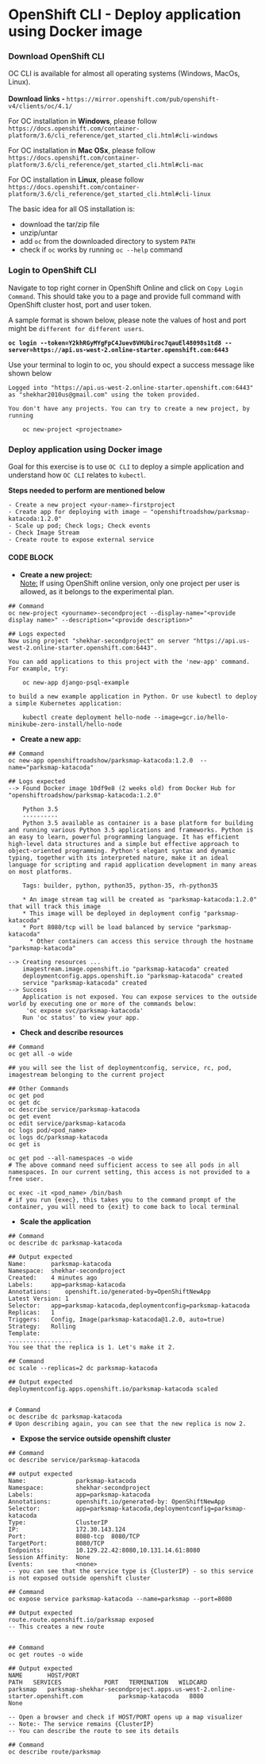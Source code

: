 # OpenShift CLI - Deploy application using Docker image


### Download OpenShift CLI 
OC CLI is available for almost all operating systems (Windows, MacOs, Linux). <br><br>
<b>Download links - </b> `https://mirror.openshift.com/pub/openshift-v4/clients/oc/4.1/`

For OC installation in <b>Windows</b>, please follow `https://docs.openshift.com/container-platform/3.6/cli_reference/get_started_cli.html#cli-windows`

For OC installation in <b>Mac OSx</b>, please follow `https://docs.openshift.com/container-platform/3.6/cli_reference/get_started_cli.html#cli-mac`

For OC installation in <b>Linux</b>, please follow `https://docs.openshift.com/container-platform/3.6/cli_reference/get_started_cli.html#cli-linux`

The basic idea for all OS installation is:

- download the tar/zip file
- unzip/untar
- add `oc` from the downloaded directory to system `PATH`
- check if `oc` works by running `oc --help` command


### Login to OpenShift CLI
Navigate to top right corner in OpenShift Online and click on `Copy Login Command`. This should take you to a page and provide full command with OpenShift cluster host, port and user token. 

A sample format is shown below, please note the values of host and port might be `different for different users`.

<b>`oc login --token=Y2khRGyMYgFpC4Juev8VHUbiroc7qauEl48098s1td8 --server=https://api.us-west-2.online-starter.openshift.com:6443`</b>

Use your terminal to login to oc, you should expect a success message like shown below

```
Logged into "https://api.us-west-2.online-starter.openshift.com:6443" as "shekhar2010us@gmail.com" using the token provided.

You don't have any projects. You can try to create a new project, by running

    oc new-project <projectname>
```


### Deploy application using Docker image

Goal for this exercise is to use `OC CLI` to deploy a simple application and understand how `OC CLI` relates to `kubectl`. 
<p><b> Steps needed to perform are mentioned below </b>

```
- Create a new project <your-name>-firstproject
- Create app for deploying with image – "openshiftroadshow/parksmap-katacoda:1.2.0"
- Scale up pod; Check logs; Check events
- Check Image Stream
- Create route to expose external service
```

#### CODE BLOCK

- <b>Create a new project:</b>
<br><u>Note:</u> If using OpenShift online version, only one project per user is allowed, as it belongs to the experimental plan. </i>


```
## Command
oc new-project <yourname>-secondproject --display-name="<provide display name>" --description="<provide description>"

## Logs expected
Now using project "shekhar-secondproject" on server "https://api.us-west-2.online-starter.openshift.com:6443".

You can add applications to this project with the 'new-app' command. For example, try:

    oc new-app django-psql-example

to build a new example application in Python. Or use kubectl to deploy a simple Kubernetes application:

    kubectl create deployment hello-node --image=gcr.io/hello-minikube-zero-install/hello-node

```

- <b>Create a new app:</b>

```
## Command
oc new-app openshiftroadshow/parksmap-katacoda:1.2.0  --name="parksmap-katacoda"

## Logs expected
--> Found Docker image 10df9e8 (2 weeks old) from Docker Hub for "openshiftroadshow/parksmap-katacoda:1.2.0"

    Python 3.5 
    ---------- 
    Python 3.5 available as container is a base platform for building and running various Python 3.5 applications and frameworks. Python is an easy to learn, powerful programming language. It has efficient high-level data structures and a simple but effective approach to object-oriented programming. Python's elegant syntax and dynamic typing, together with its interpreted nature, make it an ideal language for scripting and rapid application development in many areas on most platforms.

    Tags: builder, python, python35, python-35, rh-python35

    * An image stream tag will be created as "parksmap-katacoda:1.2.0" that will track this image
    * This image will be deployed in deployment config "parksmap-katacoda"
    * Port 8080/tcp will be load balanced by service "parksmap-katacoda"
      * Other containers can access this service through the hostname "parksmap-katacoda"

--> Creating resources ...
    imagestream.image.openshift.io "parksmap-katacoda" created
    deploymentconfig.apps.openshift.io "parksmap-katacoda" created
    service "parksmap-katacoda" created
--> Success
    Application is not exposed. You can expose services to the outside world by executing one or more of the commands below:
     'oc expose svc/parksmap-katacoda' 
    Run 'oc status' to view your app.
```

- <b>Check and describe resources</b>

```
## Command
oc get all -o wide

## you will see the list of deploymentconfig, service, rc, pod, imagestream belonging to the current project

## Other Commands
oc get pod
oc get dc
oc describe service/parksmap-katacoda
oc get event
oc edit service/parksmap-katacoda
oc logs pod/<pod_name>
oc logs dc/parksmap-katacoda
oc get is

oc get pod --all-namespaces -o wide
# The above command need sufficient access to see all pods in all namespaces. In our current setting, this access is not provided to a free user.

oc exec -it <pod_name> /bin/bash
# if you run {exec}, this takes you to the command prompt of the container, you will need to {exit} to come back to local terminal
```

- <b>Scale the application</b>

```
## Command
oc describe dc parksmap-katacoda

## Output expected
Name:		parksmap-katacoda
Namespace:	shekhar-secondproject
Created:	4 minutes ago
Labels:		app=parksmap-katacoda
Annotations:	openshift.io/generated-by=OpenShiftNewApp
Latest Version:	1
Selector:	app=parksmap-katacoda,deploymentconfig=parksmap-katacoda
Replicas:	1
Triggers:	Config, Image(parksmap-katacoda@1.2.0, auto=true)
Strategy:	Rolling
Template:
..................
You see that the replica is 1. Let's make it 2.

## Command
oc scale --replicas=2 dc parksmap-katacoda

## Output expected
deploymentconfig.apps.openshift.io/parksmap-katacoda scaled


# Command
oc describe dc parksmap-katacoda
# Upon describing again, you can see that the new replica is now 2.
```

- <b>Expose the service outside openshift cluster</b>

```
## Command
oc describe service/parksmap-katacoda

## output expected
Name:              parksmap-katacoda
Namespace:         shekhar-secondproject
Labels:            app=parksmap-katacoda
Annotations:       openshift.io/generated-by: OpenShiftNewApp
Selector:          app=parksmap-katacoda,deploymentconfig=parksmap-katacoda
Type:              ClusterIP
IP:                172.30.143.124
Port:              8080-tcp  8080/TCP
TargetPort:        8080/TCP
Endpoints:         10.129.22.42:8080,10.131.14.61:8080
Session Affinity:  None
Events:            <none>
-- you can see that the service type is {ClusterIP} - so this service is not exposed outside openshift cluster

## Command
oc expose service parksmap-katacoda --name=parksmap --port=8080

## Output expected
route.route.openshift.io/parksmap exposed
-- This creates a new route


## Command
oc get routes -o wide

## Output expected
NAME       HOST/PORT                                                                    PATH   SERVICES            PORT   TERMINATION   WILDCARD
parksmap   parksmap-shekhar-secondproject.apps.us-west-2.online-starter.openshift.com          parksmap-katacoda   8080                 None

-- Open a browser and check if HOST/PORT opens up a map visualizer
-- Note:- The service remains {ClusterIP}
-- You can describe the route to see its details

## Command
oc describe route/parksmap
```
